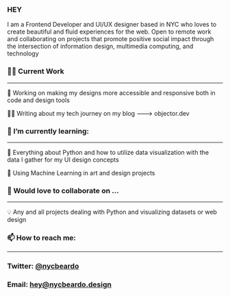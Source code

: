 ### HEY 

I am a Frontend Developer and UI/UX designer based in NYC who loves to create beautiful and fluid experiences for the web. 
Open to remote work and collaborating on projects that promote positive social impact through the intersection of information design, multimedia computing, and technology



### 💪🏾 Current Work 
______________________________________________________________________________________

🔭 Working on making my designs more accessible and responsive both in code and design tools

✍🏾 Writing about my tech journey on my blog ---> objector.dev




### 🌱 I’m currently learning:
_____________________________________________________________________________________

🐍 Everything about Python and how to utilize data visualization with the data I gather for my UI design concepts

🎨 Using Machine Learning in art and design projects




### 👯 Would love to collaborate on ...
_____________________________________________________________________________________

💡 Any and all projects dealing with Python and visualizing datasets or web design





### 📫 How to reach me:
______________________________________________________________________________________
### Twitter: [@nycbeardo](https://twitter.com/NYCBEARDO)
### Email: hey@nycbeardo.design

<!--
**nycbeardo/nycbeardo** is a ✨ _special_ ✨ repository because its `README.md` (this file) appears on your GitHub profile.

Here are some ideas to get you started:

- 🔭 I’m currently working on ...
- 🌱 I’m currently learning ...
- 👯 I’m looking to collaborate on ...
- 🤔 I’m looking for help with ...
- 💬 Ask me about ...
- 📫 How to reach me: ...
- 😄 Pronouns: ...
- ⚡ Fun fact: ...
-->
